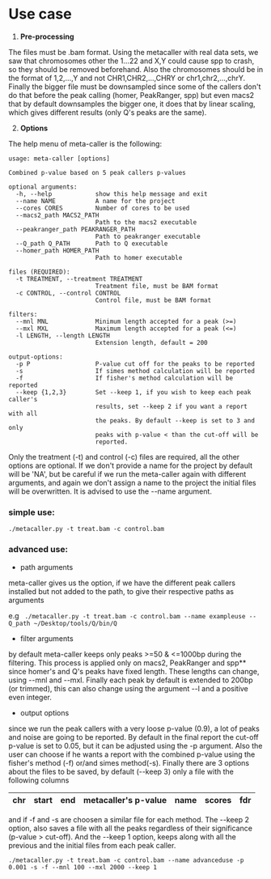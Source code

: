 # Use case

1. **Pre-processing**

The files must be .bam format. Using the metacaller with real data sets, we saw that chromosomes other the 1...22 and X,Y could cause spp to crash, so they should be removed beforehand. Also the chromosomes should be in the format of 1,2,...,Y and not CHR1,CHR2,...,CHRY or chr1,chr2,...,chrY. Finally the bigger file must be downsampled since some of the callers don't do that before the peak calling (homer, PeakRanger, spp) but even macs2 that by default downsamples the bigger one, it does that by linear scaling, which gives different results (only Q's peaks are the same).

2. **Options**

The help menu of meta-caller is the following:

```
usage: meta-caller [options]

Combined p-value based on 5 peak callers p-values

optional arguments:
  -h, --help            show this help message and exit
  --name NAME           A name for the project
  --cores CORES         Number of cores to be used
  --macs2_path MACS2_PATH
                        Path to the macs2 executable
  --peakranger_path PEAKRANGER_PATH
                        Path to peakranger executable
  --Q_path Q_PATH       Path to Q executable
  --homer_path HOMER_PATH
                        Path to homer executable

files (REQUIRED):
  -t TREATMENT, --treatment TREATMENT
                        Treatment file, must be BAM format
  -c CONTROL, --control CONTROL
                        Control file, must be BAM format

filters:
  --mnl MNL             Minimum length accepted for a peak (>=)
  --mxl MXL             Maximum length accepted for a peak (<=)
  -l LENGTH, --length LENGTH
                        Extension length, default = 200

output-options:
  -p P                  P-value cut off for the peaks to be reported
  -s                    If simes method calculation will be reported
  -f                    If fisher's method calculation will be reported
  --keep {1,2,3}        Set --keep 1, if you wish to keep each peak caller's
                        results, set --keep 2 if you want a report with all
                        the peaks. By default --keep is set to 3 and only
                        peaks with p-value < than the cut-off will be
                        reported.

```

Only the treatment (-t) and control (-c) files are required, all the other options are optional. If we don't provide a name for the project by default will be 'NA', but be careful if we run the meta-caller again with different arguments, and again we don't assign a name to the project the initial files will be overwritten. It is advised to use the --name argument.

### simple use:

``` ./metacaller.py -t treat.bam -c control.bam ```

### advanced use:

- path arguments

meta-caller gives us the option, if we have the different peak callers installed but not added to the path, to give their respective paths as arguments

e.g ``` ./metacaller.py -t treat.bam -c control.bam --name exampleuse --Q_path ~/Desktop/tools/Q/bin/Q```


- filter arguments

by default meta-caller keeps only peaks >=50 & <=1000bp during the filtering. This process is applied only on macs2, PeakRanger and spp** since homer's and Q's peaks have fixed length. These lengths can change, using --mnl and --mxl. Finally each peak by default is extended to 200bp (or trimmed), this can also change using the argument --l and a positive even integer.

- output options

since we run the peak callers with a very loose p-value (0.9), a lot of peaks and noise are going to be reported. By default in the final report the cut-off p-value is set to 0.05, but it can be adjusted using the -p argument. Also the user can choose if he wants a report with the combined p-value using the fisher's method (-f) or/and simes method(-s). Finally there are 3 options about the files to be saved, by default (--keep 3) only a file with the following columns

|chr|start|end|metacaller's p-value|name|scores|fdr|
|---|-----|---|--------------------|----|------|---|

and if -f and -s are choosen a similar file for each method. The --keep 2 option, also saves a file with all the peaks regardless of their significance (p-value > cut-off). And the --keep 1 option, keeps along with all the previous and the initial files from each peak caller.

 ```./metacaller.py -t treat.bam -c control.bam --name advanceduse -p 0.001 -s -f --mnl 100 --mxl 2000 --keep 1```
